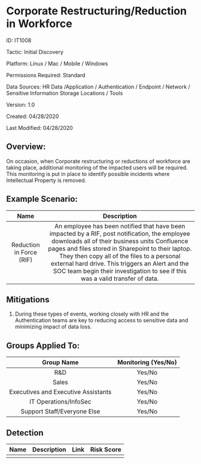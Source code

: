 # **Corporate Restructuring/Reduction in Workforce**

ID: IT1008

Tactic: Initial Discovery

Platform: Linux / Mac / Mobile / Windows

Permissions Required: Standard

Data Sources: HR Data /Application / Authentication / Endpoint / Network / Sensitive Information Storage Locations / Tools

Version: 1.0

Created: 04/28/2020

Last Modified: 04/28/2020


## **Overview:**
On occasion, when Corporate restructuring or reductions of workforce are taking place, additional monitoring of the impacted users will be required. This monitoring is put in place to identify possible incidents where Intellectual Property is removed.


## **Example Scenario:**

| Name | Description |
| :---:| :---:|
| Reduction in Force (RIF) | An employee has been notified that have been impacted by a RIF, post notification, the employee downloads all of their business units Confluence pages and files stored in Sharepoint to their laptop. They then copy all of the files to a personal external hard drive. This triggers an Alert and the SOC team begin their investigation to see if this was a valid transfer of data. |
  

## **Mitigations**

1. During these types of events, working closely with HR and the Authentication teams are key to reducing access to sensitive data and minimizing impact of data loss. 



## **Groups Applied To:**
| Group Name | Monitoring (Yes/No) |
| :---: | :---:|
| R&D	| Yes/No |
| Sales | Yes/No |
| Executives and Executive Assistants |	Yes/No |
| IT Operations/InfoSec	| Yes/No |
|Support Staff/Everyone Else | Yes/No|

## **Detection**
| Name | Description | Link | Risk Score |
| :---: | :---:|:---: | :---:|
|  | | | |  





